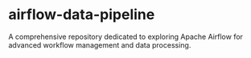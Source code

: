 # airflow-data-pipeline
A comprehensive repository dedicated to exploring Apache Airflow for advanced workflow management and data processing.
